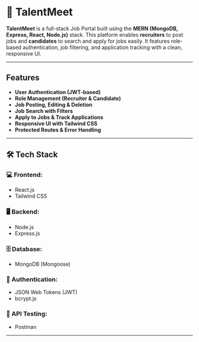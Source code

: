 # 🔗 TalentMeet

**TalentMeet** is a full-stack Job Portal built using the **MERN (MongoDB, Express, React, Node.js)** stack. This platform enables **recruiters** to post jobs and **candidates** to search and apply for jobs easily. It features role-based authentication, job filtering, and application tracking with a clean, responsive UI.

---

##  Features

-  **User Authentication (JWT-based)**
-  **Role Management (Recruiter & Candidate)**
-  **Job Posting, Editing & Deletion**
-  **Job Search with Filters**
-  **Apply to Jobs & Track Applications**
-  **Responsive UI with Tailwind CSS**
-  **Protected Routes & Error Handling**

---

## 🛠 Tech Stack

### 💻 Frontend:
- React.js
- Tailwind CSS

### 🖥 Backend:
- Node.js
- Express.js

### 🗄 Database:
- MongoDB (Mongoose)

### 🔐 Authentication:
- JSON Web Tokens (JWT)
- bcrypt.js

### 🧪 API Testing:
- Postman

---




